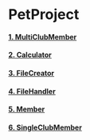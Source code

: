 # PetProject

#### [1. MultiClubMember](src/main/java/javaproject/MultiClubMember.java)
#### [2. Calculator](src/main/java/javaproject/Calculator.java)
#### [3. FileCreator](src/main/java/javaproject/FileCreator.java)
#### [4. FileHandler](src/main/java/javaproject/FileHandler.java)
#### [5. Member](src/main/java/javaproject/Member.java)
#### [6. SingleClubMember](src/main/java/javaproject/SingleClubMember.java)
